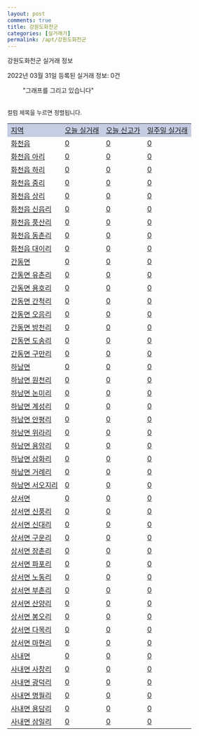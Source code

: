 ```yaml
---
layout: post
comments: true
title: 강원도화천군
categories: [실거래가]
permalink: /apt/강원도화천군
---
```


강원도화천군 실거래 정보

2022년 03월 31일 등록된 실거래 정보: 0건

<!--<script async src="https://pagead2.googlesyndication.com/pagead/js/adsbygoogle.js?client=ca-pub-3485438051770037"
 crossorigin="anonymous"></script>-->

<script type="text/javascript">
  google.charts.load('current', {'packages':['corechart']});
  google.charts.setOnLoadCallback(drawChart);

  function drawChart() {
    var data = google.visualization.arrayToDataTable([['거래일', '매매', '전월세', '전매'], ['21-01', 1, 0, 0], ['21-02', 4, 2, 0], ['21-03', 3, 1, 0], ['21-04', 3, 0, 0], ['21-05', 4, 1, 0], ['21-06', 7, 1, 0], ['21-07', 5, 0, 0], ['21-08', 3, 3, 0], ['21-09', 3, 3, 0], ['21-10', 8, 0, 0], ['21-11', 2, 2, 0], ['21-12', 2, 1, 0], ['22-01', 2, 0, 0], ['22-02', 4, 1, 0], ['22-03', 2, 1, 0]]);

    var options = {
      title: '최근 1년간 유형별 거래량 추이',
      legend: { position: 'bottom' }
    };

    setTimeout(function() {
        var chart = new google.visualization.LineChart(document.getElementById('columnchart_material'));
        chart.draw(data, (options));
        document.getElementById('loading').style.display = 'none';
        var dayLabel = (new Date()).getDay();
        if (dayLabel < 2) {
            sorttable.innerSortFunction.apply(document.getElementById('week'), []);
            sorttable.innerSortFunction.apply(document.getElementById('week'), []);        
        }
        else {
            sorttable.innerSortFunction.apply(document.getElementById('today'), []);
            sorttable.innerSortFunction.apply(document.getElementById('today'), []);
        }
    }, 200);

  }
</script>

<div id="loading" style="z-index:20; display: block; margin-left: 35px">"그래프를 그리고 있습니다"</div>
<div id="columnchart_material" style="width: 95%; margin-left: -35px; display: block"></div>
<!--<div style="width: 95%; margin-left: -35px; display: block">
      <script async src="https://pagead2.googlesyndication.com/pagead/js/adsbygoogle.js?client=ca-pub-3485438051770037"
          crossorigin="anonymous"></script>
      <ins class="adsbygoogle"
          style="display:block"
          data-ad-format="fluid"
          data-ad-layout-key="-fb+5w+4e-db+86"
          data-ad-client="ca-pub-3485438051770037"
          data-ad-slot="1827090281"></ins>
      <script>
          (adsbygoogle = window.adsbygoogle || []).push({});
      </script>
</div>-->
<br>

<font size='small' style='font-size: small;'>컬럼 제목을 누르면 정렬됩니다.</font>
<table class="sortable">
  <tr style='background-color: rgba(114, 132, 186,0.4);'>
    <td id="region"><a href="#">지역</a></td>
    <td id="today"><a href="#">오늘 실거래</a></td>
    <td id="today_new"><a href="#">오늘 신고가</a></td>
    <td id="week"><a href="#">일주일 실거래</a></td>
  </tr>

  
  <tr class="item">
    <td><a href="강원도화천군화천읍">화천읍</a></td>
    <td><a href="강원도화천군화천읍">0</a></td>
    <td><a href="강원도화천군화천읍">0</a></td>
    <td><a href="강원도화천군화천읍">0</a></td>
  </tr>
    

  <tr class="item">
    <td><a href="강원도화천군화천읍아리">화천읍 아리</a></td>
    <td><a href="강원도화천군화천읍아리">0</a></td>
    <td><a href="강원도화천군화천읍아리">0</a></td>
    <td><a href="강원도화천군화천읍아리">0</a></td>
  </tr>
    

  <tr class="item">
    <td><a href="강원도화천군화천읍하리">화천읍 하리</a></td>
    <td><a href="강원도화천군화천읍하리">0</a></td>
    <td><a href="강원도화천군화천읍하리">0</a></td>
    <td><a href="강원도화천군화천읍하리">0</a></td>
  </tr>
    

  <tr class="item">
    <td><a href="강원도화천군화천읍중리">화천읍 중리</a></td>
    <td><a href="강원도화천군화천읍중리">0</a></td>
    <td><a href="강원도화천군화천읍중리">0</a></td>
    <td><a href="강원도화천군화천읍중리">0</a></td>
  </tr>
    

  <tr class="item">
    <td><a href="강원도화천군화천읍상리">화천읍 상리</a></td>
    <td><a href="강원도화천군화천읍상리">0</a></td>
    <td><a href="강원도화천군화천읍상리">0</a></td>
    <td><a href="강원도화천군화천읍상리">0</a></td>
  </tr>
    

  <tr class="item">
    <td><a href="강원도화천군화천읍신읍리">화천읍 신읍리</a></td>
    <td><a href="강원도화천군화천읍신읍리">0</a></td>
    <td><a href="강원도화천군화천읍신읍리">0</a></td>
    <td><a href="강원도화천군화천읍신읍리">0</a></td>
  </tr>
    

  <tr class="item">
    <td><a href="강원도화천군화천읍풍산리">화천읍 풍산리</a></td>
    <td><a href="강원도화천군화천읍풍산리">0</a></td>
    <td><a href="강원도화천군화천읍풍산리">0</a></td>
    <td><a href="강원도화천군화천읍풍산리">0</a></td>
  </tr>
    

  <tr class="item">
    <td><a href="강원도화천군화천읍동촌리">화천읍 동촌리</a></td>
    <td><a href="강원도화천군화천읍동촌리">0</a></td>
    <td><a href="강원도화천군화천읍동촌리">0</a></td>
    <td><a href="강원도화천군화천읍동촌리">0</a></td>
  </tr>
    

  <tr class="item">
    <td><a href="강원도화천군화천읍대이리">화천읍 대이리</a></td>
    <td><a href="강원도화천군화천읍대이리">0</a></td>
    <td><a href="강원도화천군화천읍대이리">0</a></td>
    <td><a href="강원도화천군화천읍대이리">0</a></td>
  </tr>
    

  <tr class="item">
    <td><a href="강원도화천군간동면">간동면</a></td>
    <td><a href="강원도화천군간동면">0</a></td>
    <td><a href="강원도화천군간동면">0</a></td>
    <td><a href="강원도화천군간동면">0</a></td>
  </tr>
    

  <tr class="item">
    <td><a href="강원도화천군간동면유촌리">간동면 유촌리</a></td>
    <td><a href="강원도화천군간동면유촌리">0</a></td>
    <td><a href="강원도화천군간동면유촌리">0</a></td>
    <td><a href="강원도화천군간동면유촌리">0</a></td>
  </tr>
    

  <tr class="item">
    <td><a href="강원도화천군간동면용호리">간동면 용호리</a></td>
    <td><a href="강원도화천군간동면용호리">0</a></td>
    <td><a href="강원도화천군간동면용호리">0</a></td>
    <td><a href="강원도화천군간동면용호리">0</a></td>
  </tr>
    

  <tr class="item">
    <td><a href="강원도화천군간동면간척리">간동면 간척리</a></td>
    <td><a href="강원도화천군간동면간척리">0</a></td>
    <td><a href="강원도화천군간동면간척리">0</a></td>
    <td><a href="강원도화천군간동면간척리">0</a></td>
  </tr>
    

  <tr class="item">
    <td><a href="강원도화천군간동면오음리">간동면 오음리</a></td>
    <td><a href="강원도화천군간동면오음리">0</a></td>
    <td><a href="강원도화천군간동면오음리">0</a></td>
    <td><a href="강원도화천군간동면오음리">0</a></td>
  </tr>
    

  <tr class="item">
    <td><a href="강원도화천군간동면방천리">간동면 방천리</a></td>
    <td><a href="강원도화천군간동면방천리">0</a></td>
    <td><a href="강원도화천군간동면방천리">0</a></td>
    <td><a href="강원도화천군간동면방천리">0</a></td>
  </tr>
    

  <tr class="item">
    <td><a href="강원도화천군간동면도송리">간동면 도송리</a></td>
    <td><a href="강원도화천군간동면도송리">0</a></td>
    <td><a href="강원도화천군간동면도송리">0</a></td>
    <td><a href="강원도화천군간동면도송리">0</a></td>
  </tr>
    

  <tr class="item">
    <td><a href="강원도화천군간동면구만리">간동면 구만리</a></td>
    <td><a href="강원도화천군간동면구만리">0</a></td>
    <td><a href="강원도화천군간동면구만리">0</a></td>
    <td><a href="강원도화천군간동면구만리">0</a></td>
  </tr>
    

  <tr class="item">
    <td><a href="강원도화천군하남면">하남면</a></td>
    <td><a href="강원도화천군하남면">0</a></td>
    <td><a href="강원도화천군하남면">0</a></td>
    <td><a href="강원도화천군하남면">0</a></td>
  </tr>
    

  <tr class="item">
    <td><a href="강원도화천군하남면원천리">하남면 원천리</a></td>
    <td><a href="강원도화천군하남면원천리">0</a></td>
    <td><a href="강원도화천군하남면원천리">0</a></td>
    <td><a href="강원도화천군하남면원천리">0</a></td>
  </tr>
    

  <tr class="item">
    <td><a href="강원도화천군하남면논미리">하남면 논미리</a></td>
    <td><a href="강원도화천군하남면논미리">0</a></td>
    <td><a href="강원도화천군하남면논미리">0</a></td>
    <td><a href="강원도화천군하남면논미리">0</a></td>
  </tr>
    

  <tr class="item">
    <td><a href="강원도화천군하남면계성리">하남면 계성리</a></td>
    <td><a href="강원도화천군하남면계성리">0</a></td>
    <td><a href="강원도화천군하남면계성리">0</a></td>
    <td><a href="강원도화천군하남면계성리">0</a></td>
  </tr>
    

  <tr class="item">
    <td><a href="강원도화천군하남면안평리">하남면 안평리</a></td>
    <td><a href="강원도화천군하남면안평리">0</a></td>
    <td><a href="강원도화천군하남면안평리">0</a></td>
    <td><a href="강원도화천군하남면안평리">0</a></td>
  </tr>
    

  <tr class="item">
    <td><a href="강원도화천군하남면위라리">하남면 위라리</a></td>
    <td><a href="강원도화천군하남면위라리">0</a></td>
    <td><a href="강원도화천군하남면위라리">0</a></td>
    <td><a href="강원도화천군하남면위라리">0</a></td>
  </tr>
    

  <tr class="item">
    <td><a href="강원도화천군하남면용암리">하남면 용암리</a></td>
    <td><a href="강원도화천군하남면용암리">0</a></td>
    <td><a href="강원도화천군하남면용암리">0</a></td>
    <td><a href="강원도화천군하남면용암리">0</a></td>
  </tr>
    

  <tr class="item">
    <td><a href="강원도화천군하남면삼화리">하남면 삼화리</a></td>
    <td><a href="강원도화천군하남면삼화리">0</a></td>
    <td><a href="강원도화천군하남면삼화리">0</a></td>
    <td><a href="강원도화천군하남면삼화리">0</a></td>
  </tr>
    

  <tr class="item">
    <td><a href="강원도화천군하남면거례리">하남면 거례리</a></td>
    <td><a href="강원도화천군하남면거례리">0</a></td>
    <td><a href="강원도화천군하남면거례리">0</a></td>
    <td><a href="강원도화천군하남면거례리">0</a></td>
  </tr>
    

  <tr class="item">
    <td><a href="강원도화천군하남면서오지리">하남면 서오지리</a></td>
    <td><a href="강원도화천군하남면서오지리">0</a></td>
    <td><a href="강원도화천군하남면서오지리">0</a></td>
    <td><a href="강원도화천군하남면서오지리">0</a></td>
  </tr>
    

  <tr class="item">
    <td><a href="강원도화천군상서면">상서면</a></td>
    <td><a href="강원도화천군상서면">0</a></td>
    <td><a href="강원도화천군상서면">0</a></td>
    <td><a href="강원도화천군상서면">0</a></td>
  </tr>
    

  <tr class="item">
    <td><a href="강원도화천군상서면신풍리">상서면 신풍리</a></td>
    <td><a href="강원도화천군상서면신풍리">0</a></td>
    <td><a href="강원도화천군상서면신풍리">0</a></td>
    <td><a href="강원도화천군상서면신풍리">0</a></td>
  </tr>
    

  <tr class="item">
    <td><a href="강원도화천군상서면신대리">상서면 신대리</a></td>
    <td><a href="강원도화천군상서면신대리">0</a></td>
    <td><a href="강원도화천군상서면신대리">0</a></td>
    <td><a href="강원도화천군상서면신대리">0</a></td>
  </tr>
    

  <tr class="item">
    <td><a href="강원도화천군상서면구운리">상서면 구운리</a></td>
    <td><a href="강원도화천군상서면구운리">0</a></td>
    <td><a href="강원도화천군상서면구운리">0</a></td>
    <td><a href="강원도화천군상서면구운리">0</a></td>
  </tr>
    

  <tr class="item">
    <td><a href="강원도화천군상서면장촌리">상서면 장촌리</a></td>
    <td><a href="강원도화천군상서면장촌리">0</a></td>
    <td><a href="강원도화천군상서면장촌리">0</a></td>
    <td><a href="강원도화천군상서면장촌리">0</a></td>
  </tr>
    

  <tr class="item">
    <td><a href="강원도화천군상서면파포리">상서면 파포리</a></td>
    <td><a href="강원도화천군상서면파포리">0</a></td>
    <td><a href="강원도화천군상서면파포리">0</a></td>
    <td><a href="강원도화천군상서면파포리">0</a></td>
  </tr>
    

  <tr class="item">
    <td><a href="강원도화천군상서면노동리">상서면 노동리</a></td>
    <td><a href="강원도화천군상서면노동리">0</a></td>
    <td><a href="강원도화천군상서면노동리">0</a></td>
    <td><a href="강원도화천군상서면노동리">0</a></td>
  </tr>
    

  <tr class="item">
    <td><a href="강원도화천군상서면부촌리">상서면 부촌리</a></td>
    <td><a href="강원도화천군상서면부촌리">0</a></td>
    <td><a href="강원도화천군상서면부촌리">0</a></td>
    <td><a href="강원도화천군상서면부촌리">0</a></td>
  </tr>
    

  <tr class="item">
    <td><a href="강원도화천군상서면산양리">상서면 산양리</a></td>
    <td><a href="강원도화천군상서면산양리">0</a></td>
    <td><a href="강원도화천군상서면산양리">0</a></td>
    <td><a href="강원도화천군상서면산양리">0</a></td>
  </tr>
    

  <tr class="item">
    <td><a href="강원도화천군상서면봉오리">상서면 봉오리</a></td>
    <td><a href="강원도화천군상서면봉오리">0</a></td>
    <td><a href="강원도화천군상서면봉오리">0</a></td>
    <td><a href="강원도화천군상서면봉오리">0</a></td>
  </tr>
    

  <tr class="item">
    <td><a href="강원도화천군상서면다목리">상서면 다목리</a></td>
    <td><a href="강원도화천군상서면다목리">0</a></td>
    <td><a href="강원도화천군상서면다목리">0</a></td>
    <td><a href="강원도화천군상서면다목리">0</a></td>
  </tr>
    

  <tr class="item">
    <td><a href="강원도화천군상서면마현리">상서면 마현리</a></td>
    <td><a href="강원도화천군상서면마현리">0</a></td>
    <td><a href="강원도화천군상서면마현리">0</a></td>
    <td><a href="강원도화천군상서면마현리">0</a></td>
  </tr>
    

  <tr class="item">
    <td><a href="강원도화천군사내면">사내면</a></td>
    <td><a href="강원도화천군사내면">0</a></td>
    <td><a href="강원도화천군사내면">0</a></td>
    <td><a href="강원도화천군사내면">0</a></td>
  </tr>
    

  <tr class="item">
    <td><a href="강원도화천군사내면사창리">사내면 사창리</a></td>
    <td><a href="강원도화천군사내면사창리">0</a></td>
    <td><a href="강원도화천군사내면사창리">0</a></td>
    <td><a href="강원도화천군사내면사창리">0</a></td>
  </tr>
    

  <tr class="item">
    <td><a href="강원도화천군사내면광덕리">사내면 광덕리</a></td>
    <td><a href="강원도화천군사내면광덕리">0</a></td>
    <td><a href="강원도화천군사내면광덕리">0</a></td>
    <td><a href="강원도화천군사내면광덕리">0</a></td>
  </tr>
    

  <tr class="item">
    <td><a href="강원도화천군사내면명월리">사내면 명월리</a></td>
    <td><a href="강원도화천군사내면명월리">0</a></td>
    <td><a href="강원도화천군사내면명월리">0</a></td>
    <td><a href="강원도화천군사내면명월리">0</a></td>
  </tr>
    

  <tr class="item">
    <td><a href="강원도화천군사내면용담리">사내면 용담리</a></td>
    <td><a href="강원도화천군사내면용담리">0</a></td>
    <td><a href="강원도화천군사내면용담리">0</a></td>
    <td><a href="강원도화천군사내면용담리">0</a></td>
  </tr>
    

  <tr class="item">
    <td><a href="강원도화천군사내면삼일리">사내면 삼일리</a></td>
    <td><a href="강원도화천군사내면삼일리">0</a></td>
    <td><a href="강원도화천군사내면삼일리">0</a></td>
    <td><a href="강원도화천군사내면삼일리">0</a></td>
  </tr>
    


</table>


    